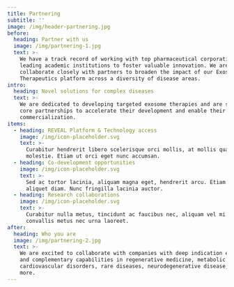 ```yaml
---
title: Partnering
subtitle: ''
image: /img/header-partnering.jpg
before:
  heading: Partner with us
  image: /img/partnering-1.jpg
  text: >-
    We have a track record of working with top pharmaceutical corporations and
    leading academic institutions to foster valuable innovation. We are eager to
    collaborate closely with partners to broaden the impact of our Exosome
    Therapeutics platform across a diversity of disease areas.
intro:
  heading: Novel solutions for complex diseases
  text: >-
    We are dedicated to developing targeted exosome therapies and are seeking
    core partnerships to accelerate their development and enable their
    commercialization.
items:
  - heading: REVEAL Platform & Technology access
    image: /img/icon-placeholder.svg
    text: >-
      Curabitur hendrerit libero scelerisque orci mollis, at mollis quam
      molestie. Etiam ut orci eget nunc accumsan.
  - heading: Co-development opportunities
    image: /img/icon-placeholder.svg
    text: >-
      Sed ac tortor lacinia, aliquam magna eget, hendrerit arcu. Etiam non
      aliquet diam. Nunc fringilla lacinia auctor.
  - heading: Research collaborations
    image: /img/icon-placeholder.svg
    text: >-
      Curabitur nulla metus, tincidunt ac faucibus nec, aliquam vel mi. Sed
      convallis metus nec urna laoreet.
after:
  heading: Who you are
  image: /img/partnering-2.jpg
  text: >-
    We are excited to collaborate with companies with deep indication expertise
    and complementary capabilities in regenerative medicine, metabolic and
    cardiovascular disorders, rare diseases, neurodegenerative disease, and
    more.
---
```


